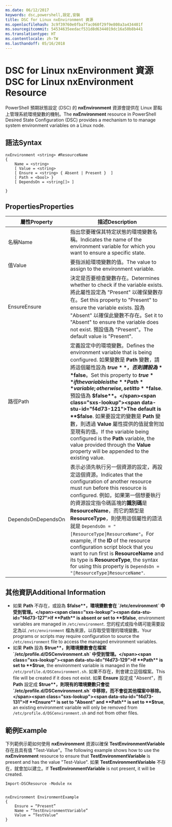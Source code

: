```yaml
---
ms.date: 06/12/2017
keywords: dsc,powershell,設定,安裝
title: DSC for Linux nxEnvironment 資源
ms.openlocfilehash: 3c9f39760e0fba7fac060f29f9e808a3a434401f
ms.sourcegitcommit: 54534635eedacf531d8d6344019dc16a50b8b441
ms.translationtype: HT
ms.contentlocale: zh-TW
ms.lasthandoff: 05/16/2018
---
```

# <a name="dsc-for-linux-nxenvironment-resource"></a><span data-ttu-id="f4d73-103">DSC for Linux nxEnvironment 資源</span><span class="sxs-lookup"><span data-stu-id="f4d73-103">DSC for Linux nxEnvironment Resource</span></span>

<span data-ttu-id="f4d73-104">PowerShell 預期狀態設定 (DSC) 的 **nxEnvironment** 資源會提供在 Linux 節點上管理系統環境變數的機制。</span><span class="sxs-lookup"><span data-stu-id="f4d73-104">The **nxEnvironment** resource in PowerShell Desired State Configuration (DSC) provides a mechanism to to manage system environment variables on a Linux node.</span></span>

## <a name="syntax"></a><span data-ttu-id="f4d73-105">語法</span><span class="sxs-lookup"><span data-stu-id="f4d73-105">Syntax</span></span>

```
nxEnvironment <string> #ResourceName
{
    Name = <string>
    [ Value = <string>
    [ Ensure = <string> { Absent | Present }  ]
    [ Path = <bool> }
    [ DependsOn = <string[]> ]

}
```

## <a name="properties"></a><span data-ttu-id="f4d73-106">Properties</span><span class="sxs-lookup"><span data-stu-id="f4d73-106">Properties</span></span>

|  <span data-ttu-id="f4d73-107">屬性</span><span class="sxs-lookup"><span data-stu-id="f4d73-107">Property</span></span> |  <span data-ttu-id="f4d73-108">描述</span><span class="sxs-lookup"><span data-stu-id="f4d73-108">Description</span></span> |
|---|---|
| <span data-ttu-id="f4d73-109">名稱</span><span class="sxs-lookup"><span data-stu-id="f4d73-109">Name</span></span>| <span data-ttu-id="f4d73-110">指出您要確保其特定狀態的環境變數名稱。</span><span class="sxs-lookup"><span data-stu-id="f4d73-110">Indicates the name of the environment variable for which you want to ensure a specific state.</span></span>|
| <span data-ttu-id="f4d73-111">值</span><span class="sxs-lookup"><span data-stu-id="f4d73-111">Value</span></span>| <span data-ttu-id="f4d73-112">要指派給環境變數的值。</span><span class="sxs-lookup"><span data-stu-id="f4d73-112">The value to assign to the environment variable.</span></span>|
| <span data-ttu-id="f4d73-113">Ensure</span><span class="sxs-lookup"><span data-stu-id="f4d73-113">Ensure</span></span>| <span data-ttu-id="f4d73-114">決定是否要檢查變數存在。</span><span class="sxs-lookup"><span data-stu-id="f4d73-114">Determines whether to check if the variable exists.</span></span> <span data-ttu-id="f4d73-115">將此屬性設定為 "Present" 以確保變數存在。</span><span class="sxs-lookup"><span data-stu-id="f4d73-115">Set this property to "Present" to ensure the variable exists.</span></span> <span data-ttu-id="f4d73-116">設為 "Absent" 以確保此變數不存在。</span><span class="sxs-lookup"><span data-stu-id="f4d73-116">Set it to "Absent" to ensure the variable does not exist.</span></span> <span data-ttu-id="f4d73-117">預設值為 "Present"。</span><span class="sxs-lookup"><span data-stu-id="f4d73-117">The default value is "Present".</span></span>|
| <span data-ttu-id="f4d73-118">路徑</span><span class="sxs-lookup"><span data-stu-id="f4d73-118">Path</span></span>| <span data-ttu-id="f4d73-119">定義設定中的環境變數。</span><span class="sxs-lookup"><span data-stu-id="f4d73-119">Defines the environment variable that is being configured.</span></span> <span data-ttu-id="f4d73-120">如果變數是 **Path** 變數，請將這個屬性設為 **$true**，否則請設為 **$false**。</span><span class="sxs-lookup"><span data-stu-id="f4d73-120">Set this property to **$true** if the variable is the **Path** variable; otherwise, set it to **$false**.</span></span> <span data-ttu-id="f4d73-121">預設值為 **$false**。</span><span class="sxs-lookup"><span data-stu-id="f4d73-121">The default is **$false**.</span></span> <span data-ttu-id="f4d73-122">如果要設定的變數是 **Path** 變數，則透過 **Value** 屬性提供的值就會附加至現有的值。</span><span class="sxs-lookup"><span data-stu-id="f4d73-122">If the variable being configured is the **Path** variable, the value provided through the **Value** property will be appended to the existing value.</span></span>|
| <span data-ttu-id="f4d73-123">DependsOn</span><span class="sxs-lookup"><span data-stu-id="f4d73-123">DependsOn</span></span> | <span data-ttu-id="f4d73-124">表示必須先執行另一個資源的設定，再設定這個資源。</span><span class="sxs-lookup"><span data-stu-id="f4d73-124">Indicates that the configuration of another resource must run before this resource is configured.</span></span> <span data-ttu-id="f4d73-125">例如，如果第一個想要執行的資源設定指令碼區塊的**識別碼**是 **ResourceName**，而它的類型是 **ResourceType**，則使用這個屬性的語法就是 `DependsOn = "[ResourceType]ResourceName"`。</span><span class="sxs-lookup"><span data-stu-id="f4d73-125">For example, if the **ID** of the resource configuration script block that you want to run first is **ResourceName** and its type is **ResourceType**, the syntax for using this property is `DependsOn = "[ResourceType]ResourceName"`.</span></span>|

## <a name="additional-information"></a><span data-ttu-id="f4d73-126">其他資訊</span><span class="sxs-lookup"><span data-stu-id="f4d73-126">Additional Information</span></span>

* <span data-ttu-id="f4d73-127">如果 **Path** 不存在，或設為 **$false**，環境變數會在 `/etc/environment` 中受到管理。</span><span class="sxs-lookup"><span data-stu-id="f4d73-127">If **Path** is absent or set to **$false**, environment variables are managed in `/etc/environment`.</span></span> <span data-ttu-id="f4d73-128">您的程式或指令碼可能需要設定為以 `/etc/environment` 檔為來源，以存取受管理的環境變數。</span><span class="sxs-lookup"><span data-stu-id="f4d73-128">Your programs or scripts may require configuration to source the `/etc/environment` file to access the managed environment variables.</span></span>
* <span data-ttu-id="f4d73-129">如果 **Path** 設為 **$true**，則環境變數會在檔案 `/etc/profile.d/DSCenvironment.sh` 中受到管理。</span><span class="sxs-lookup"><span data-stu-id="f4d73-129">If **Path** is set to **$true**, the environment variable is managed in the file `/etc/profile.d/DSCenvironment.sh`.</span></span> <span data-ttu-id="f4d73-130">如果不存在，則會建立這個檔案。</span><span class="sxs-lookup"><span data-stu-id="f4d73-130">This file will be created if it does not exist.</span></span> <span data-ttu-id="f4d73-131">如果 **Ensure** 設定成 "Absent"，而 **Path** 設定成 **$true**，則現有的環境變數只會從 `/etc/profile.d/DSCenvironment.sh` 中移除，而不會從其他檔案中移除。</span><span class="sxs-lookup"><span data-stu-id="f4d73-131">If **Ensure** is set to "Absent" and **Path** is set to **$true**, an existing environment variable will only be removed from `/etc/profile.d/DSCenvironment.sh` and not from other files.</span></span>

## <a name="example"></a><span data-ttu-id="f4d73-132">範例</span><span class="sxs-lookup"><span data-stu-id="f4d73-132">Example</span></span>

<span data-ttu-id="f4d73-133">下列範例示範如何使用 **nxEnvironment** 資源以確保 **TestEnvironmentVariable** 存在且具有值 "Test-Value"。</span><span class="sxs-lookup"><span data-stu-id="f4d73-133">The following example shows how to use the **nxEnvironment** resource to ensure that **TestEnvironmentVariable** is present and has the value "Test-Value".</span></span> <span data-ttu-id="f4d73-134">如果 **TestEnvironmentVariable** 不存在，就會加以建立。</span><span class="sxs-lookup"><span data-stu-id="f4d73-134">If **TestEnvironmentVariable** is not present, it will be created.</span></span>

```
Import-DSCResource -Module nx


nxEnvironment EnvironmentExample
{
    Ensure = “Present”
    Name = “TestEnvironmentVariable”
    Value = “TestValue”
}
```